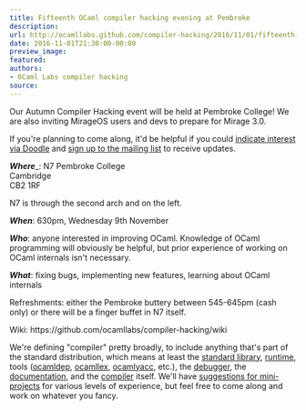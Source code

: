 ```yaml
---
title: Fifteenth OCaml compiler hacking evening at Pembroke
description:
url: http://ocamllabs.github.com/compiler-hacking/2016/11/01/fifteenth-compiler-hacking-evening - [404 Not Found]
date: 2016-11-01T21:30:00-00:00
preview_image:
featured:
authors:
- OCaml Labs compiler hacking
source:
---
```


<p>&#8203;Our Autumn Compiler Hacking event will be held at Pembroke College! We are also inviting MirageOS users and devs to prepare for Mirage 3.0.</p>

<p>If you're planning to come along, it'd be helpful if you could <a href="http://doodle.com/poll/fsy7gue9xvbvvdm8">indicate interest via Doodle</a> and <a href="http://lists.ocaml.org/admin/cam-compiler-hacking - [404 Not Found]">sign up to the mailing list</a> to receive updates.</p>

<p><em><strong>Where</strong></em>_: N7 Pembroke College<br/>
Cambridge&#8203;<br/>
CB2 1RF  </p>

<p>N7 is through the second arch and on the left.</p>

<p><em><strong>When</strong></em>: 630pm, Wednesday 9th November</p>

<p><em><strong>Who</strong></em>: anyone interested in improving OCaml. Knowledge of OCaml programming will obviously be helpful, but prior experience of working on OCaml internals isn't necessary.</p>

<p><em><strong>What</strong></em>: fixing bugs, implementing new features, learning about OCaml internals</p>

<p>Refreshments: either the Pembroke buttery between 545-645pm (cash only) or there will be a finger buffet in N7 itself.</p>

<p>Wiki: https://github.com/ocamllabs/compiler-hacking/wiki</p>

<p>We're defining &quot;compiler&quot; pretty broadly, to include anything that's part of the standard distribution, which means at least the
 <a href="https://github.com/ocaml/ocaml/tree/trunk/stdlib">standard library</a>,
 <a href="https://github.com/ocaml/ocaml/tree/trunk/byterun - [404 Not Found]">run</a><a href="https://github.com/ocaml/ocaml/tree/trunk/asmrun - [404 Not Found]">time</a>, tools
    (<a href="http://caml.inria.fr/pub/docs/manual-ocaml/depend.html">ocamldep</a>,
     <a href="https://realworldocaml.org/v1/en/html/parsing-with-ocamllex-and-menhir.html - [404 Not Found]">ocamllex</a>,
     <a href="http://caml.inria.fr/pub/docs/manual-ocaml-4.00/manual026.html - [404 Not Found]">ocamlyacc</a>, etc.), the
 <a href="http://caml.inria.fr/pub/docs/manual-ocaml/debugger.html">debugger</a>, the
 <a href="https://github.com/ocaml/ocaml/tree/trunk/manual">documentation</a>, and the
 <a href="https://github.com/ocaml/ocaml">compiler</a> itself. We'll have
 <a href="https://github.com/ocamllabs/compiler-hacking/wiki/Things-to-work-on">suggestions for mini-projects</a> for various levels of experience, but feel free to come along and work on whatever you fancy.</p>


